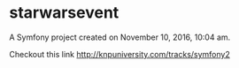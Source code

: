 starwarsevent
=============

A Symfony project created on November 10, 2016, 10:04 am.

Checkout this link http://knpuniversity.com/tracks/symfony2
